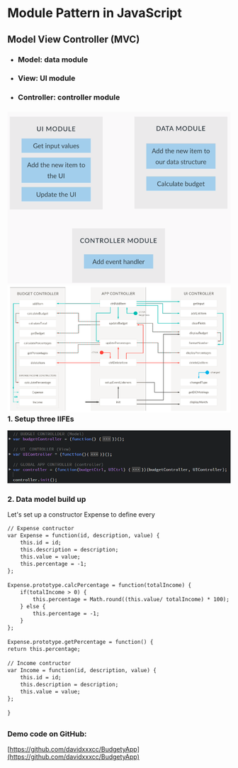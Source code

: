 # Module Pattern in JavaScript

## Model View Controller \(MVC\)

* ### Model: data module
* ### View: UI module
* ### Controller: controller module

### ![](/assets/js-25)![](/assets/js-29)1. Setup three IIFEs

![](/assets/js-31)

### 2. Data model build up

Let's set up a constructor Expense to define every

```
// Expense contructor
var Expense = function(id, description, value) {
    this.id = id;
    this.description = description;
    this.value = value;
    this.percentage = -1;
};

Expense.prototype.calcPercentage = function(totalIncome) {
    if(totalIncome > 0) {
        this.percentage = Math.round((this.value/ totalIncome) * 100);
    } else {
        this.percentage = -1;
    }
};

Expense.prototype.getPercentage = function() {
return this.percentage;

// Income contructor
var Income = function(id, description, value) {
    this.id = id;
    this.description = description;
    this.value = value;
};

}
```



## 

### Demo code on GitHub:

[https://github.com/davidxxxcc/BudgetyApp](https://github.com/davidxxxcc/BudgetyApp)


